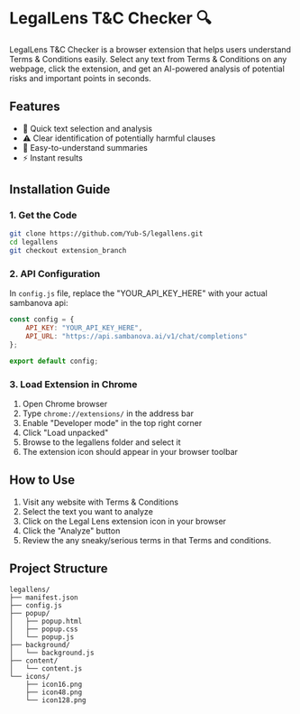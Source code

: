 # LegalLens T&C Checker 🔍

LegalLens T&C Checker is a browser extension that helps users understand Terms & Conditions easily. Select any text from Terms & Conditions on any webpage, click the extension, and get an AI-powered analysis of potential risks and important points in seconds.

## Features 

- 🚀 Quick text selection and analysis
- ⚠️ Clear identification of potentially harmful clauses
- 📝 Easy-to-understand summaries
- ⚡ Instant results

## Installation Guide

### 1. Get the Code

```bash
git clone https://github.com/Yub-S/legallens.git
cd legallens
git checkout extension_branch
```

### 2. API Configuration

In `config.js` file, replace the "YOUR_API_KEY_HERE" with your actual sambanova api:

```javascript
const config = {
    API_KEY: "YOUR_API_KEY_HERE",
    API_URL: "https://api.sambanova.ai/v1/chat/completions"
};

export default config;
```

### 3. Load Extension in Chrome

1. Open Chrome browser
2. Type `chrome://extensions/` in the address bar
3. Enable "Developer mode" in the top right corner
4. Click "Load unpacked"
5. Browse to the legallens folder and select it
6. The extension icon should appear in your browser toolbar

## How to Use

1. Visit any website with Terms & Conditions
2. Select the text you want to analyze
3. Click on the Legal Lens extension icon in your browser
4. Click the "Analyze" button
5. Review the any sneaky/serious terms in that Terms and conditions.

## Project Structure

```
legallens/
├── manifest.json
├── config.js          
├── popup/
│   ├── popup.html
│   ├── popup.css
│   └── popup.js
├── background/
│   └── background.js
├── content/
│   └── content.js
└── icons/
    ├── icon16.png
    ├── icon48.png
    └── icon128.png
```
